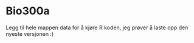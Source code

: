 # Bio300a

Legg til hele mappen data for å kjøre R koden, jeg prøver å laste opp den nyeste versjonen :)
